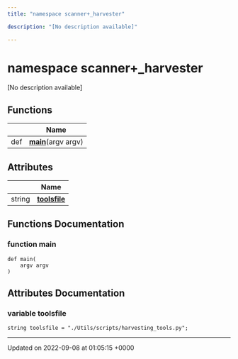 ```yaml
---
title: "namespace scanner+_harvester"

description: "[No description available]"

---
```


# namespace scanner+_harvester

[No description available]

## Functions

|                | Name           |
| -------------- | -------------- |
| def | **[main](/documentation/code/namespaces/namespacescanner_09__harvester/)**(argv argv) |

## Attributes

|                | Name           |
| -------------- | -------------- |
| string | **[toolsfile](/documentation/code/namespaces/namespacescanner_09__harvester/)**  |


## Functions Documentation

### function main

```
def main(
    argv argv
)
```



## Attributes Documentation

### variable toolsfile

```
string toolsfile = "./Utils/scripts/harvesting_tools.py";
```





-------------------------------

Updated on 2022-09-08 at 01:05:15 +0000